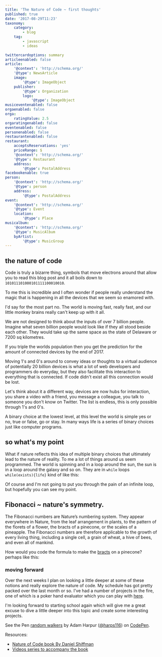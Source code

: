 ```yaml
---
title: 'The Nature of Code ~ first thoughts'
published: true
date: '2017-08-29T11:23'
taxonomy:
    category:
        - blog
    tag:
        - javascript
        - ideas
        
twittercardoptions: summary
articleenabled: false
article:
    '@context': 'http://schema.org/'
    '@type': NewsArticle
    image:
        '@type': ImageObject
    publisher:
        '@type': Organization
        logo:
            '@type': ImageObject
musiceventenabled: false
orgaenabled: false
orga:
    ratingValue: 2.5
orgaratingenabled: false
eventenabled: false
personenabled: false
restaurantenabled: false
restaurant:
    acceptsReservations: 'yes'
    priceRange: $
    '@context': 'http://schema.org/'
    '@type': Restaurant
    address:
        '@type': PostalAddress
facebookenable: true
person:
    '@context': 'http://schema.org/'
    '@type': person
    address:
        '@type': PostalAddress
event:
    '@context': 'http://schema.org/'
    '@type': Event
    location:
        '@type': Place
musicalbum:
    '@context': 'http://schema.org/'
    '@type': MusicAlbum
    byArtist:
        '@type': MusicGroup
---
```


## the nature of code 
 
Code is truly a bizarre thing, symbols that move electrons around that allow you to read this blog post and it all boils down to ```101011101000101111100010010```.  
 
To me this is incredible and I often wonder if people really understand the magic that is happening in all the devices that we seem so enamored with. 
 
I'd say for the most part no. The world is moving fast, really fast, and our little monkey brains really can't keep up with it all.  
 
We are not designed to think about the inputs of over 7 billion people. Imagine what seven billion people would look like if they all stood beside each other. They would take up the same space as the state of Delaware or 7200 sq kilometres. 
 
If you triple the worlds population then you get the prediction for the amount of connected devices by the end of 2017. 
 
Moving 1's and 0's around to convey ideas or thoughts to a virtual audience of potentially 20 billion devices is what a lot of web developers and programmers do everyday, but they also facilitate this interaction to everything that is connected. If code didn't exist all this connection would be lost.  
 
Let's think about it a different way, devices are now hubs for interaction, you share a video with a friend, you message a colleague, you talk to someone you don't know on Twitter. The list is endless, this is only possible through 1's and 0's.  
 
A binary choice at the lowest level, at this level the world is simple yes or no, true or false, go or stay. In many ways life is a series of binary choices just like computer programs. 
 
## so what's my point 
 
What if nature reflects this idea of multiple binary choices that ultimately lead to the nature of reality. To me a lot of things around us seem programmed. The world is spinning and in a loop around the sun, the sun is in a loop around the galaxy and so on. They are in `while` loops `while(exists){life}` kind of like this: 
 
<script async src="//jsfiddle.net/harps116/rLhLmnjj/1/embed/js,result/"></script> 
 
Of course and I'm not going to put you through the pain of an infinite loop, but hopefully you can see my point. 
 
## Fibonacci ~ nature's symmetry. 
 
The Fibonacci numbers are Nature’s numbering system. They appear everywhere in Nature, from the leaf arrangement in plants, to the pattern of the florets of a flower, the bracts of a pinecone, or the scales of a pineapple. The Fibonacci numbers are therefore applicable to the growth of every living thing, including a single cell, a grain of wheat, a hive of bees, and even all of mankind. 
 
How would you code the formula to make the [bracts](https://en.wikipedia.org/wiki/Bract) on a pinecone? perhaps  like this:  
 
<script async src="//jsfiddle.net/harps116/uu9s362a/1/embed/js,result/"></script> 
 
 
### moving forward 
 
Over the next weeks I plan on looking a little deeper at some of these notions and really explore the nature of code. My schedule has got pretty packed over the last month or so. I've had a number of projects in the fire, one of which is a poker hand evaluator which you can play with [here](https://harps116.github.io/poker-evaluator/).

I'm looking forward to starting school again which will give me a great excuse to dive a little deeper into this topic and create some interesting projects.

<p data-height="265" data-theme-id="0" data-slug-hash="oedBpm" data-default-tab="js,result" data-user="harps116" data-embed-version="2" data-pen-title="random walkers" class="codepen">See the Pen <a href="https://codepen.io/harps116/pen/oedBpm/">random walkers</a> by Adam Harpur (<a href="https://codepen.io/harps116">@harps116</a>) on <a href="https://codepen.io">CodePen</a>.</p>
<script async src="https://production-assets.codepen.io/assets/embed/ei.js"></script>

Resources:

- [Nature of Code book By Daniel Shiffman](http://natureofcode.com/)
- [Videos series to accompany the book](https://www.youtube.com/playlist?list=PLRqwX-V7Uu6YVljJvFRCyRM6mmF5wMPeE)